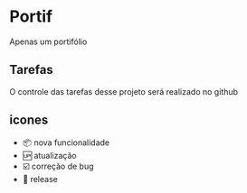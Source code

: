 # Portif

Apenas um portifólio

## Tarefas

O controle das tarefas desse projeto será realizado no github

## icones

- :package: nova funcionalidade
- :up: atualização
- :ballot_box_with_check: correção de bug
- :checkered_flag: release
